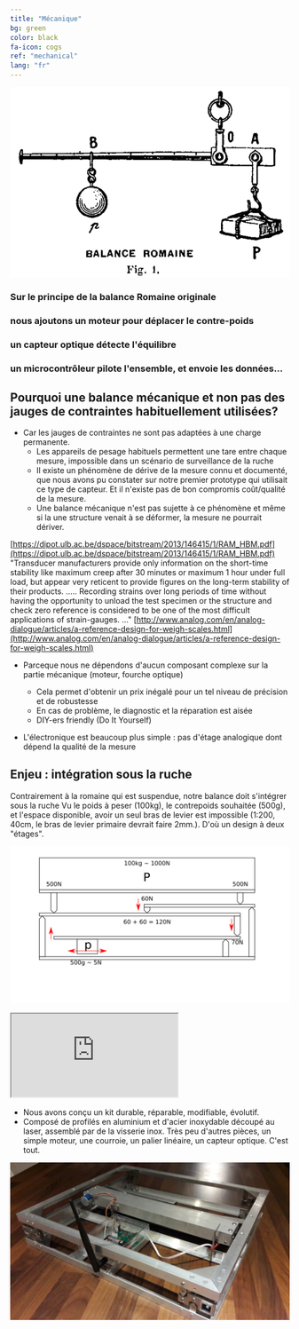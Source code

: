 ```yaml
---
title: "Mécanique"
bg: green
color: black
fa-icon: cogs
ref: "mechanical"
lang: "fr"
---
```


![romainefleury](img/romaine_larive_fleury_t3_175.png)
### Sur le principe de la balance Romaine originale
### nous ajoutons un moteur pour déplacer le contre-poids
### un capteur optique détecte l'équilibre
### un microcontrôleur pilote l'ensemble, et envoie les données...

## Pourquoi une balance mécanique et non pas des jauges de contraintes habituellement utilisées?

- Car les jauges de contraintes ne sont pas adaptées à une charge permanente.
  * Les appareils de pesage habituels permettent une tare entre chaque mesure, impossible dans un scénario de surveillance de la ruche
  * Il existe un phénomène de dérive de la mesure connu et documenté, que nous avons pu constater sur notre premier prototype qui utilisait ce type de capteur. Et il n'existe pas de bon compromis coût/qualité de la mesure.
  * Une balance mécanique n'est pas sujette à ce phénomène et même si la une structure venait à se déformer, la mesure ne pourrait dériver.


[https://dipot.ulb.ac.be/dspace/bitstream/2013/146415/1/RAM_HBM.pdf](https://dipot.ulb.ac.be/dspace/bitstream/2013/146415/1/RAM_HBM.pdf)
"Transducer manufacturers provide only information on the short-time stability like maximum creep after 30 minutes or
maximum 1 hour under full load, but appear very reticent to provide figures on the long-term stability of their products.
.....
Recording strains over long periods of time without having the opportunity to unload the test specimen or the structure
and check zero reference is considered to be one of the most difficult applications of strain-gauges. ..."
[http://www.analog.com/en/analog-dialogue/articles/a-reference-design-for-weigh-scales.html](http://www.analog.com/en/analog-dialogue/articles/a-reference-design-for-weigh-scales.html)

- Parceque nous ne dépendons d'aucun composant complexe sur la partie mécanique (moteur, fourche optique)
  * Cela permet d'obtenir un prix inégalé pour un tel niveau de précision et de robustesse
  * En cas de problème, le diagnostic et la réparation est aisée
  * DIY-ers friendly (Do It Yourself)
  
- L'électronique est beaucoup plus simple : pas d'étage analogique dont dépend la qualité de la mesure
  

## Enjeu : intégration sous la ruche
Contrairement à la romaine qui est suspendue, notre balance doit s'intégrer sous la ruche
Vu le poids à peser (100kg), le contrepoids souhaitée (500g), et l'espace disponible, avoir un seul bras de levier est impossible (1:200, 40cm, le bras de levier primaire devrait faire 2mm.). D'où un design à deux "étages".

![principle](img/principle.png)

<div class="icontain">
  <iframe src="https://www.youtube.com/embed/kFrGVwb06q8" allowfullscreen></iframe>
</div>

- Nous avons conçu un kit durable, réparable, modifiable, évolutif.
- Composé de profilés en aluminium et d'acier inoxydable découpé au laser, assemblé par de la visserie inox. Très peu d'autres pièces, un simple moteur, une courroie, un palier linéaire, un capteur optique. C'est tout.

![photo](img/20171218_235141.jpg)
